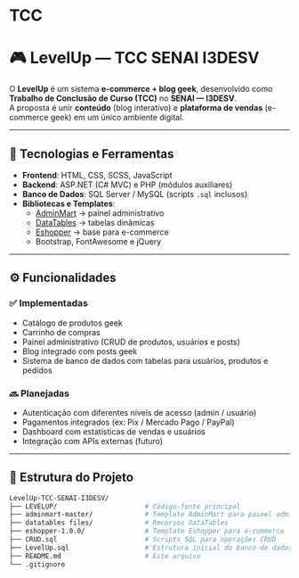 # TCC

# 🎮 LevelUp — TCC SENAI I3DESV

O **LevelUp** é um sistema **e-commerce + blog geek**, desenvolvido como **Trabalho de Conclusão de Curso (TCC)** no **SENAI — I3DESV**.  
A proposta é unir **conteúdo** (blog interativo) e **plataforma de vendas** (e-commerce geek) em um único ambiente digital.

---

## 🚀 Tecnologias e Ferramentas

- **Frontend**: HTML, CSS, SCSS, JavaScript  
- **Backend**: ASP.NET (C# MVC) e PHP (módulos auxiliares)  
- **Banco de Dados**: SQL Server / MySQL (scripts `.sql` inclusos)  
- **Bibliotecas e Templates**:
  - [AdminMart](https://wrappixel.com/templates/adminmart/) → painel administrativo  
  - [DataTables](https://datatables.net/) → tabelas dinâmicas  
  - [Eshopper](https://getbootstrap.com/) → base para e-commerce  
  - Bootstrap, FontAwesome e jQuery  

---

## ⚙️ Funcionalidades

### ✅ Implementadas
- Catálogo de produtos geek  
- Carrinho de compras  
- Painel administrativo (CRUD de produtos, usuários e posts)  
- Blog integrado com posts geek  
- Sistema de banco de dados com tabelas para usuários, produtos e pedidos  

### 🔜 Planejadas
- Autenticação com diferentes níveis de acesso (admin / usuário)  
- Pagamentos integrados (ex: Pix / Mercado Pago / PayPal)  
- Dashboard com estatísticas de vendas e usuários  
- Integração com APIs externas (futuro)  

---

## 📂 Estrutura do Projeto

```bash
LevelUp-TCC-SENAI-I3DESV/
├── LEVELUP/                      # Código-fonte principal
├── adminmart-master/             # Template AdminMart para painel administrativo
├── datatables files/             # Recursos DataTables
├── eshopper-1.0.0/               # Template Eshopper para e-commerce
├── CRUD.sql                      # Scripts SQL para operações CRUD
├── LevelUp.sql                   # Estrutura inicial do banco de dados
├── README.md                     # Este arquivo
└── .gitignore
